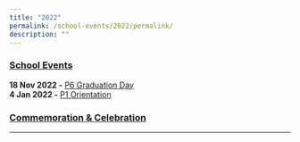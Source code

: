 ```yaml
---
title: "2022"
permalink: /school-events/2022/permalink/
description: ""
---
```

### **<u>School Events</u>**
**18 Nov 2022 -** <a href="https://photos.app.goo.gl/bodHrmohigr3nrcJ8" target="_blank" rel="noopener noreferrer">P6 Graduation Day</a>
<br>**4 Jan 2022 -** 
<a href="https://photos.app.goo.gl/KhSAXC8ERynEre1Z7" target="_blank" rel="noopener noreferrer">P1 Orientation</a>

### **<u>Commemoration & Celebration</u>**
---